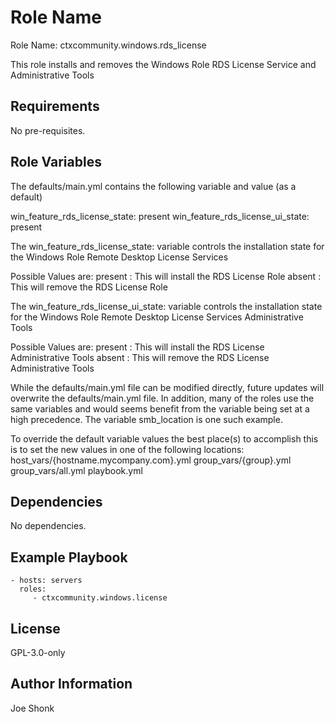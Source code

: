 Role Name
=========

Role Name: ctxcommunity.windows.rds_license

This role installs and removes the Windows Role RDS License Service and Administrative Tools

Requirements
------------

No pre-requisites.

Role Variables
--------------

The defaults/main.yml contains the following variable and value (as a default)

win_feature_rds_license_state: present
win_feature_rds_license_ui_state: present

The win_feature_rds_license_state: variable controls the installation state
for the Windows Role Remote Desktop License Services

Possible Values are:
  present         : This will install the RDS License Role
  absent          : This will remove the RDS License Role

The win_feature_rds_license_ui_state: variable controls the installation state
for the Windows Role Remote Desktop License Services Administrative Tools

Possible Values are:
  present         : This will install the RDS License Administrative Tools
  absent          : This will remove the RDS License Administrative Tools

While the defaults/main.yml file can be modified directly, future updates will
overwrite the defaults/main.yml file.  In addition, many of the roles use the same
variables and would seems benefit from the variable being set at a high precedence.
The variable smb_location is one such example.

To override the default variable values the best place(s) to accomplish this is
to set the new values in one of the following locations:
  host_vars/{hostname.mycompany.com}.yml
  group_vars/{group}.yml
  group_vars/all.yml
  playbook.yml

Dependencies
------------

No dependencies.

Example Playbook
----------------

    - hosts: servers
      roles:
         - ctxcommunity.windows.license

License
-------

GPL-3.0-only

Author Information
------------------

Joe Shonk
